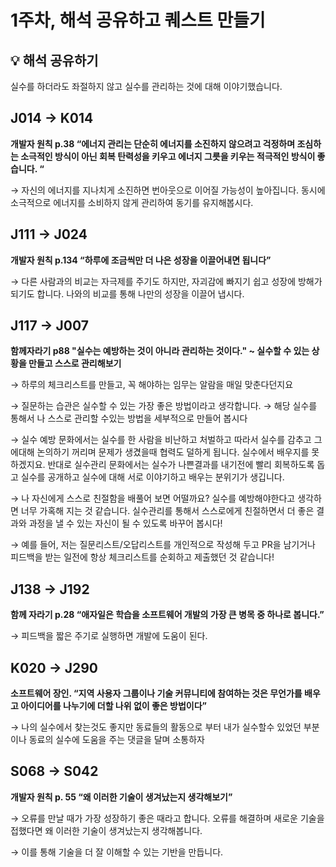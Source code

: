 # 1주차, 해석 공유하고 퀘스트 만들기
## 💡 해석 공유하기

실수를 하더라도 좌절하지 않고 실수를 관리하는 것에 대해 이야기했습니다.

## J014 -> K014
**개발자 원칙 p.38 “에너지 관리는 단순히 에너지를 소진하지 않으려고 걱정하며 조심하는 소극적인 방식이 아닌 회복 탄력성을 키우고 에너지 그릇을 키우는 적극적인 방식이 좋습니다. “**

→ 자신의 에너지를 지나치게 소진하면 번아웃으로 이어질 가능성이 높아집니다. 동시에 소극적으로 에너지를 소비하지 않게 관리하여 동기를 유지해봅시다.

## J111 -> J024
**개발자 원칙 p.134 “하루에 조금씩만 더 나은 성장을 이끌어내면 됩니다”**
    
→ 다른 사람과의 비교는 자극제를 주기도 하지만, 자괴감에 빠지기 쉽고 성장에 방해가 되기도 합니다. 나와의 비교를 통해 나만의 성장을 이끌어 냅시다.
    
## J117 -> J007
**함께자라기 p88 "실수는 예방하는 것이 아니라 관리하는 것이다." ~ 실수할 수 있는 상황을 만들고 스스로 관리해보기**

→ 하루의 체크리스트를 만들고, 꼭 해야하는 임무는 알람을 매일 맞춘다던지요

→ 질문하는 습관은 실수할 수 있는 가장 좋은 방법이라고 생각합니다.
→ 해당 실수를 통해서 나 스스로 관리할 수있는 방법을 세부적으로 만들어 봅시다

→ 실수 예방 문화에서는 실수를 한 사람을 비난하고 처벌하고 따라서 실수를 감추고 그에대해 논의하기 꺼리며 문제가 생겼을때 협력도 덜하게 됩니다. 실수에서 배우지를 못하겠지요. 반대로 실수관리 문화에서는 실수가 나쁜결과를 내기전에 빨리 회복하도록 돕고 실수를 공개하고 실수에 대해 서로 이야기하고 배우는 분위기가 생깁니다.

→ 나 자신에게 스스로 친절함을 배풀어 보면 어떨까요? 실수를 예방해야한다고 생각하면 너무 가혹해 지는 것 같습니다. 실수관리를 통해서 스스로에게 친절하면서 더 좋은 결과와 과정을 낼 수 있는 자신이 될 수 있도록 바꾸어 봅시다!

→ 예를 들어, 저는 질문리스트/오답리스트를 개인적으로 작성해 두고 PR을 남기거나 피드백을 받는 일전에 항상 체크리스트를 순회하고 제출했던 것 같습니다!

## J138 -> J192
**함께 자라기 p.28 “애자일은 학습을 소프트웨어 개발의 가장 큰 병목 중 하나로 봅니다.”**

→ 피드백을 짧은 주기로 실행하면 개발에 도움이 된다.


## K020 -> J290
**소프트웨어 장인. “지역 사용자 그룹이나 기술 커뮤니티에 참여하는 것은 무언가를 배우고 아이디어를 나누기에 더할 나위 없이 좋은 방법이다”**

→ 나의 실수에서 찾는것도 좋지만 동료들의 활동으로 부터 내가 실수할수 있었던 부분이나 동료의 실수에 도움을 주는 댓글을 달며 소통하자

## S068 -> S042
**개발자 원칙 p. 55 “왜 이러한 기술이 생겨났는지 생각해보기”**

→ 오류를 만날 때가 가장 성장하기 좋은 때라고 합니다. 오류를 해결하며 새로운 기술을 접했다면 왜 이러한 기술이 생겨났는지 생각해봅니다. 

→ 이를 통해 기술을 더 잘 이해할 수 있는 기반을 만듭니다. 

